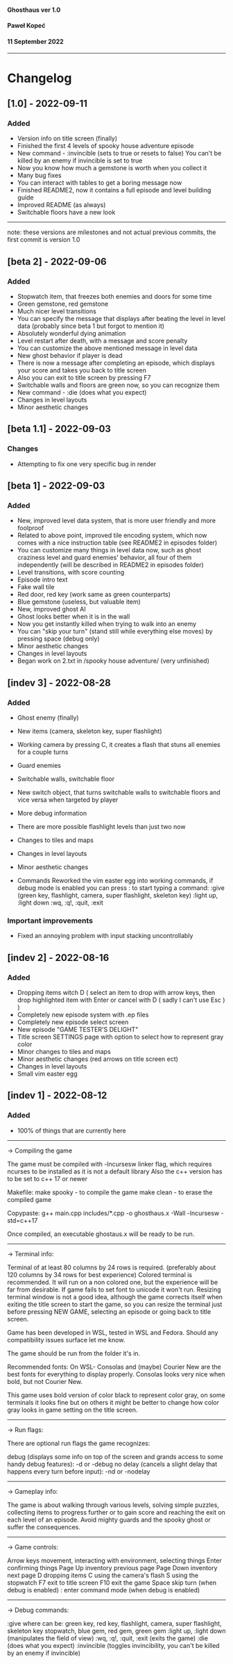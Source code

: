 #### Ghosthaus ver 1.0
#### Paweł Kopeć
#### 11 September 2022

--------------------------------------------------------------------------------

# Changelog

## [1.0] - 2022-09-11
### Added
- Version info on title screen (finally)
- Finished the first 4 levels of spooky house adventure episode
- New command - :invincible (sets to true or resets to false)
  You can't be killed by an enemy if invincible is set to true
- Now you know how much a gemstone is worth when you collect it
- Many bug fixes
- You can interact with tables to get a boring message now
- Finished README2, now it contains a full episode and level building guide
- Improved README (as always)
- Switchable floors have a new look

--------------------------------------------------------------------------------
note: these versions are milestones and not actual previous commits, the first
commit is version 1.0

## [beta 2] - 2022-09-06
### Added
- Stopwatch item, that freezes both enemies and doors for some time
- Green gemstone, red gemstone
- Much nicer level transitions
- You can specify the message that displays after beating the level in level
  data (probably since beta 1 but forgot to mention it)
- Absolutely wonderful dying animation
- Level restart after death, with a message and score penalty
- You can customize the above mentioned message in level data
- New ghost behavior if player is dead
- There is now a message after completing an episode, which displays your score
  and takes you back to title screen
- Also you can exit to title screen by pressing F7
- Switchable walls and floors are green now, so you can recognize them
- New command - :die (does what you expect)
- Changes in level layouts
- Minor aesthetic changes

## [beta 1.1] - 2022-09-03
### Changes
- Attempting to fix one very specific bug in render

## [beta 1] - 2022-09-03
### Added
- New, improved level data system, that is more user friendly and more foolproof
- Related to above point, improved tile encoding system, which now comes with
  a nice instruction table (see README2 in episodes folder)
- You can customize many things in level data now, such as ghost craziness level
  and guard enemies' behavior, all four of them independently (will be described
  in README2 in episodes folder)
- Level transitions, with score counting
- Episode intro text
- Fake wall tile
- Red door, red key (work same as green counterparts)
- Blue gemstone (useless, but valuable item)
- New, improved ghost AI
- Ghost looks better when it is in the wall
- Now you get instantly killed when trying to walk into an enemy
- You can "skip your turn" (stand still while everything else moves) by pressing
  space (debug only)
- Minor aesthetic changes
- Changes in level layouts
- Began work on 2.txt in /spooky house adventure/ (very unfinished)

## [indev 3] - 2022-08-28
### Added
- Ghost enemy (finally)
- New items (camera, skeleton key, super flashlight)
- Working camera by pressing C, it creates a flash that stuns all enemies for
  a couple turns
- Guard enemies
- Switchable walls, switchable floor
- New switch object, that turns switchable walls to switchable floors and
  vice versa when targeted by player
- More debug information
- There are more possible flashlight levels than just two now
- Changes to tiles and maps
- Changes in level layouts
- Minor aesthetic changes

- Commands
  Reworked the vim easter egg into working commands, if debug mode is enabled
  you can press : to start typing a command:
  :give <item> (green key, flashlight, camera, super flashlight, skeleton key)
  :light up, :light down
  :wq, :q!, :quit, :exit

### Important improvements
- Fixed an annoying problem with input stacking uncontrollably


## [indev 2] - 2022-08-16
### Added
- Dropping items witch D ( select an item to drop with arrow keys, then drop
  highlighted item with Enter or cancel with D ( sadly I can't use Esc ) )
- Completely new episode system with .ep files
- Completely new episode select screen
- New episode "GAME TESTER'S DELIGHT"
- Title screen SETTINGS page with option to select how to represent gray color
- Minor changes to tiles and maps
- Minor aesthetic changes (red arrows on title screen ect)
- Changes in level layouts
- Small vim easter egg

## [indev 1] - 2022-08-12
### Added
- 100% of things that are currently here

--------------------------------------------------------------------------------

-> Compiling the game

The game must be compiled with -lncursesw linker flag, which requires ncurses
to be installed as it is not a default library
Also the c++ version has to be set to c++ 17 or newer

Makefile:
make spooky - to compile the game
make clean  - to erase the compiled game

Copypaste:
g++ main.cpp includes/*.cpp -o ghosthaus.x -Wall -lncursesw -std=c++17

Once compiled, an executable ghostaus.x will be ready to be run.

--------------------------------------------------------------------------------
-> Terminal info:

Terminal of at least 80 columns by 24 rows is required.
(preferably about 120 columns by 34 rows for best experience)
Colored terminal is recommended. It will run on a non colored one, but the
experience will be far from desirable.
If game fails to set font to unicode it won't run.
Resizing terminal window is not a good idea, although the game corrects itself
when exiting the title screen to start the game, so you can resize the terminal
just before pressing NEW GAME, selecting an episode or going back to title
screen.

Game has been developed in WSL, tested in WSL and Fedora.
Should any compatibility issues surface let me know.

The game should be run from the folder it's in.

Recommended fonts:
On WSL- Consolas and (maybe) Courier New are the best fonts for everything to
display properly.
Consolas looks very nice when bold, but not Courier New.

This game uses bold version of color black to represent color gray, on some
terminals it looks fine but on others it might be better to change how color
gray looks in game setting on the title screen.

--------------------------------------------------------------------------------
-> Run flags:

There are optional run flags the game recognizes:

debug (displays some info on top of the screen and grands access to some
       handy debug features):
  -d or -debug
no delay (cancels a slight delay that happens every turn before input):
  -nd or -nodelay

--------------------------------------------------------------------------------
-> Gameplay info:

The game is about walking through various levels, solving simple puzzles,
collecting items to progress further or to gain score and reaching the exit
on each level of an episode.
Avoid mighty guards and the spooky ghost or suffer the consequences.

--------------------------------------------------------------------------------
-> Game controls:

Arrow keys  movement, interacting with environment, selecting things
Enter       confirming things
Page Up     inventory previous page
Page Down   inventory next page
D           dropping items
C           using the camera's flash
S           using the stopwatch
F7          exit to title screen
F10         exit the game
Space       skip turn (when debug is enabled)
:           enter command mode (when debug is enabled)

--------------------------------------------------------------------------------
-> Debug commands:

:give <item>
  where <item> can be:
  green key, red key, flashlight, camera, super flashlight, skeleton key
  stopwatch, blue gem, red gem, green gem
:light up, :light down
  (manipulates the field of view)
:wq, :q!, :quit, :exit
  (exits the game)
:die
  (does what you expect)
:invincible
  (toggles invincibility, you can't be killed by an enemy if invincible)
